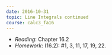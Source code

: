 ```yaml
---
date: 2016-10-31
topic: Line Integrals continued
course: calc3_fa16
---
```


- *Reading*: Chapter 16.2
- *Homework*: (16.2): #1, 3, 11, 17, 19, 22.

